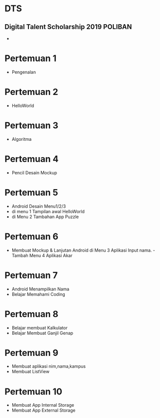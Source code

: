 # DTS
Digital Talent Scholarship 2019 POLIBAN
- 
- 


# Pertemuan 1 
- Pengenalan

# Pertemuan 2 
- HelloWorld

# Pertemuan 3 
- Algoritma

# Pertemuan 4 
- Pencil Desain Mockup

# Pertemuan 5 
- Android Desain Menu1/2/3
- di menu 1 Tampilan awal HelloWorld
- di Menu 2 Tambahan App Puzzle

# Pertemuan 6 
- Membuat Mockup & Lanjutan Android di Menu 3 Aplikasi Input nama. - Tambah Menu 4 Aplikasi Akar

# Pertemuan 7
- Android Menampilkan Nama
- Belajar Memahami Coding

# Pertemuan 8
- Belajar membuat Kalkulator
- Belajar Membuat Ganjil Genap

# Pertemuan 9
- Membuat aplikasi nim,nama,kampus
- Membuat ListView

# Pertemuan 10
- Membuat App Internal Storage
- Membuat App External Storage
